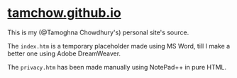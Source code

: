 # [tamchow.github.io](http://tamchow.github.io)

This is my (@Tamoghna Chowdhury's) personal site's source.

The `index.htm` is a temporary placeholder made using MS Word, till I make a better one using Adobe DreamWeaver.

The `privacy.htm` has been made manually using NotePad++ in pure HTML.
